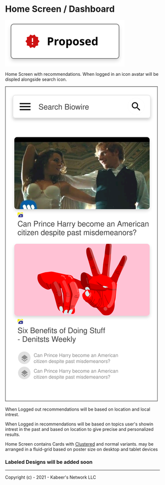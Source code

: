 
# Home Screen / Dashboard

![Proposed](../../../.github/assets/badges/Proposed.svg)

Home Screen with recommendations. When logged in an icon avatar will be displed alongside search icon.

![Labeled Proposed Article Preview Page](./mobile/Unlabeled.svg)

When Logged out recommendations will be based on location and local intrest.

When Logged in recommendations will be based on topics user's showin intrest in the past and based on location to give precise and personalized results.

Home Screen contains Cards with [Clustered](../../components/Card/variants/Clustered) and normal variants.
may be arranged in a fluid-grid based on poster size on desktop and tablet devices



### Labeled Designs will be added soon

---

Copyright (c) - 2021  - Kabeer's Network LLC
